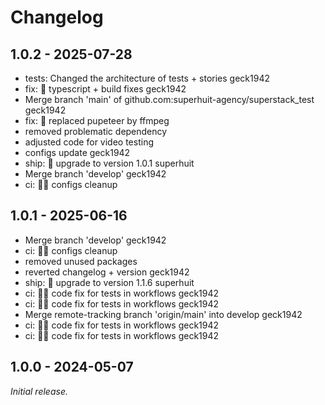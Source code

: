 # Changelog

## 1.0.2 - 2025-07-28

- tests: Changed the architecture of tests + stories geck1942
- fix: 🐛 typescript + build fixes geck1942
- Merge branch 'main' of github.com:superhuit-agency/superstack_test geck1942
- fix: 🐛 replaced pupeteer by ffmpeg
- removed problematic dependency
- adjusted code for video testing
- configs update geck1942
- ship: 🚀 upgrade to version 1.0.1 superhuit
- Merge branch 'develop' geck1942
- ci: 🧑‍🔧 configs cleanup


## 1.0.1 - 2025-06-16

- Merge branch 'develop' geck1942
- ci: 🧑‍🔧 configs cleanup
- removed unused packages
- reverted changelog + version geck1942
- ship: 🚀 upgrade to version 1.1.6 superhuit
- ci: 🧑‍🔧 code fix for tests in workflows geck1942
- ci: 🧑‍🔧 code fix for tests in workflows geck1942
- Merge remote-tracking branch 'origin/main' into develop geck1942
- ci: 🧑‍🔧 code fix for tests in workflows geck1942
- ci: 🧑‍🔧 code fix for tests in workflows geck1942


## 1.0.0 - 2024-05-07

_Initial release._
